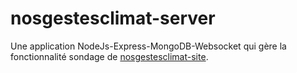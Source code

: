 # nosgestesclimat-server


Une application NodeJs-Express-MongoDB-Websocket qui gère la fonctionnalité sondage de [nosgestesclimat-site](https://github.com/datagir/nosgestesclimat-site). 


